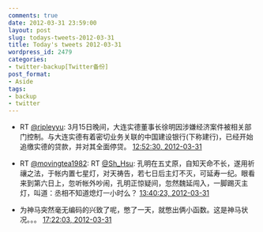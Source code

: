 ```yaml
---
comments: true
date: 2012-03-31 23:59:00
layout: post
slug: todays-tweets-2012-03-31
title: Today's tweets 2012-03-31
wordpress_id: 2479
categories:
- twitter-backup[Twitter备份]
post_format:
- Aside
tags:
- backup
- twitter
---
```





  * RT [@ripleyyu](http://twitter.com/ripleyyu): 3月15日晚间，大连实德董事长徐明因涉嫌经济案件被相关部门控制。与大连实德有着密切业务关联的中国建设银行(下称建行)，已经开始追缴实德的贷款，并对其全面停贷。 [12:52:30, 2012-03-31](http://twitter.com/gfrog/statuses/185952689597849600)





  * RT [@movingtea1982](http://twitter.com/movingtea1982): RT  [@Sh_Hsu](http://twitter.com/Sh_Hsu): 孔明在五丈原，自知天命不长，遂用祈禳之法，于帐内置七星灯，对天祷告，若七日后主灯不灭，可延寿一纪。眼看来到第六日上，忽听帐外吵闹，孔明正惊疑间，忽然魏延闯入，一脚踢灭主灯，叫道：丞相不知道熄灯一小时么？ [13:40:23, 2012-03-31](http://twitter.com/gfrog/statuses/185964738256191488)





  * 为神马突然毫无编码的兴致了呢，憋了一天，就憋出俩小函数。这是神马状况。。。 [17:22:03, 2012-03-31](http://twitter.com/gfrog/statuses/186020521656336384)




